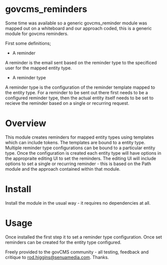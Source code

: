 # govcms_reminders

Some time was available so a generic govcms_reminder module was mapped out on a whiteboard and our approach coded, this is a generic module for govcms reminders. 

First some definitions;

* A reminder

A reminder is the email sent based on the reminder type to the specificed user for the mapped entity type.

* A reminder type

A reminder type is the configuration of the reminder template mapped to the entity type. For a reminder to be sent out there first needs to be a configured reminder type, then the actual entity itself needs to be set to recieve the reminder based on a single or recurring request.

# Overview

This module creates reminders for mapped entity types using templates which can include tokens. The templates are bound to a entity type. Multiple reminder type configurations can be bound to a particular entity type. Once the configuration is created each entity type will have options in the appropraite editing UI to set the reminders. The editing UI will include options to set a single or recurring reminder - this is based on the Path module and the approach contained within that module.

# Install

Install the module in the usual way - it requires no dependencies at all.

# Usage

Once installed the first step it to set a reminder type configuration. Once set reminders can be created for the entity type configured.

Freely provided to the govCMS community - all testing, feedback and critique to rod.higgins@senuamedia.com. Thanks.